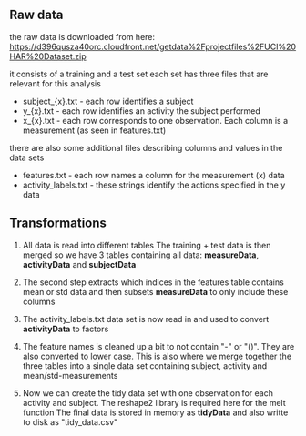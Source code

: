 ## Raw data
the raw data is downloaded from here:
https://d396qusza40orc.cloudfront.net/getdata%2Fprojectfiles%2FUCI%20HAR%20Dataset.zip

it consists of a training and a test set
each set has three files that are relevant for this analysis
- subject_{x}.txt - each row identifies a subject
- y_{x}.txt - each row identifies an activity the subject performed
- x_{x}.txt - each row corresponds to one observation. Each column is a measurement (as seen in features.txt)

there are also some additional files describing columns and values in the data sets
- features.txt - each row names a column for the measurement (x) data
- activity_labels.txt - these strings identify the actions specified in the y data

## Transformations

1. All data is read into different tables
The training + test data is then merged so we have 3 tables containing all data: **measureData**, **activityData** and **subjectData**

2. The second step extracts which indices in the features table contains mean or std data and then subsets **measureData** to only include these columns

3. The activity_labels.txt data set is now read in and used to convert **activityData** to factors

4. The feature names is cleaned up a bit to not contain "-" or "()". They are also converted to lower case. This is also where we merge together the three tables into a single data set containing subject, activity and mean/std-measurements

5. Now we can create the tidy data set with one observation for each activity and subject. The reshape2 library is required here for the melt function
The final data is stored in memory as **tidyData** and also writte to disk as "tidy_data.csv"

